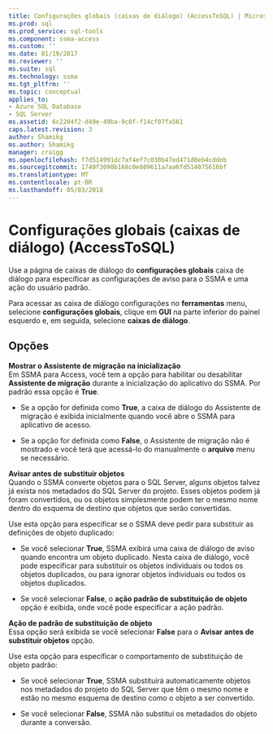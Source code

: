 ```yaml
---
title: Configurações globais (caixas de diálogo) (AccessToSQL) | Microsoft Docs
ms.prod: sql
ms.prod_service: sql-tools
ms.component: ssma-access
ms.custom: ''
ms.date: 01/19/2017
ms.reviewer: ''
ms.suite: sql
ms.technology: ssma
ms.tgt_pltfrm: ''
ms.topic: conceptual
applies_to:
- Azure SQL Database
- SQL Server
ms.assetid: 6c2204f2-d49e-49ba-9c0f-f14cf07fa561
caps.latest.revision: 3
author: Shamikg
ms.author: Shamikg
manager: craigg
ms.openlocfilehash: f7d514991dc7af4ef7c030b47ed471d0eb4cddeb
ms.sourcegitcommit: 1740f3090b168c0e809611a7aa6fd514075616bf
ms.translationtype: MT
ms.contentlocale: pt-BR
ms.lasthandoff: 05/03/2018
---
```

# <a name="global-settings-dialogs-accesstosql"></a>Configurações globais (caixas de diálogo) (AccessToSQL)
Use a página de caixas de diálogo do **configurações globais** caixa de diálogo para especificar as configurações de aviso para o SSMA e uma ação do usuário padrão.  
  
Para acessar as caixa de diálogo configurações no **ferramentas** menu, selecione **configurações globais**, clique em **GUI** na parte inferior do painel esquerdo e, em seguida, selecione **caixas de diálogo**.  
  
## <a name="options"></a>Opções  
**Mostrar o Assistente de migração na inicialização**  
Em SSMA para Access, você tem a opção para habilitar ou desabilitar **Assistente de migração** durante a inicialização do aplicativo do SSMA. Por padrão essa opção é **True**.  
  
-   Se a opção for definida como **True**, a caixa de diálogo do Assistente de migração é exibida inicialmente quando você abre o SSMA para aplicativo de acesso.  
  
-   Se a opção for definida como **False**, o Assistente de migração não é mostrado e você terá que acessá-lo do manualmente o **arquivo** menu se necessário.  
  
**Avisar antes de substituir objetos**  
Quando o SSMA converte objetos para o SQL Server, alguns objetos talvez já exista nos metadados do SQL Server do projeto. Esses objetos podem já foram convertidos, ou os objetos simplesmente podem ter o mesmo nome dentro do esquema de destino que objetos que serão convertidas.  
  
Use esta opção para especificar se o SSMA deve pedir para substituir as definições de objeto duplicado:  
  
-   Se você selecionar **True**, SSMA exibirá uma caixa de diálogo de aviso quando encontra um objeto duplicado. Nesta caixa de diálogo, você pode especificar para substituir os objetos individuais ou todos os objetos duplicados, ou para ignorar objetos individuais ou todos os objetos duplicados.  
  
-   Se você selecionar **False**, o **ação padrão de substituição de objeto** opção é exibida, onde você pode especificar a ação padrão.  
  
**Ação de padrão de substituição de objeto**  
Essa opção será exibida se você selecionar **False** para o **Avisar antes de substituir objetos** opção.  
  
Use esta opção para especificar o comportamento de substituição de objeto padrão:  
  
-   Se você selecionar **True**, SSMA substituirá automaticamente objetos nos metadados do projeto do SQL Server que têm o mesmo nome e estão no mesmo esquema de destino como o objeto a ser convertido.  
  
-   Se você selecionar **False**, SSMA não substitui os metadados do objeto durante a conversão.  
  
